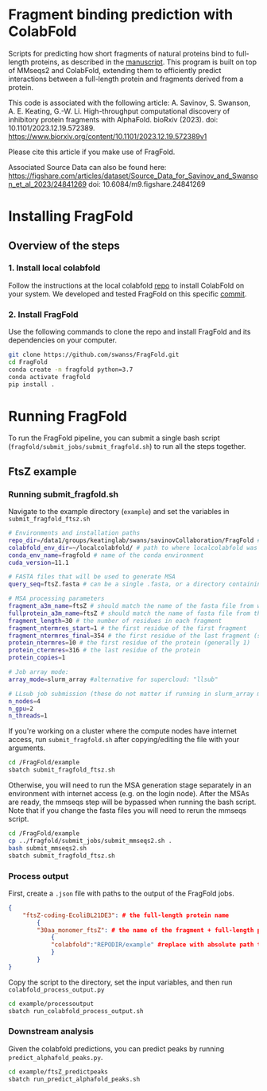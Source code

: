 # Fragment binding prediction with ColabFold

Scripts for predicting how short fragments of natural proteins bind to full-length proteins, as described in the [manuscript](https://www.biorxiv.org/content/10.1101/2023.12.19.572389v1). This program is built on top of MMseqs2 and ColabFold, extending them to efficiently predict interactions between a full-length protein and fragments derived from a protein.



This code is associated with the following article:
A. Savinov, S. Swanson, A. E. Keating, G.-W. Li. High-throughput computational discovery of inhibitory protein fragments with AlphaFold. bioRxiv (2023). doi: 10.1101/2023.12.19.572389. https://www.biorxiv.org/content/10.1101/2023.12.19.572389v1

Please cite this article if you make use of FragFold.

Associated Source Data can also be found here: 
https://figshare.com/articles/dataset/Source_Data_for_Savinov_and_Swanson_et_al_2023/24841269
doi: 10.6084/m9.figshare.24841269

# Installing FragFold

## Overview of the steps

### 1. Install local colabfold

Follow the instructions at the local colabfold [repo](https://github.com/YoshitakaMo/localcolabfold) to install ColabFold on your system. We developed and tested FragFold on this specific [commit](https://github.com/YoshitakaMo/localcolabfold/tree/88d174ffa7a7bc76a644db14ba0099ceb0606aed).

### 2. Install FragFold

Use the following commands to clone the repo and install FragFold and its dependencies on your computer.

```bash
git clone https://github.com/swanss/FragFold.git
cd FragFold
conda create -n fragfold python=3.7
conda activate fragfold
pip install .
```

# Running FragFold

To run the FragFold pipeline, you can submit a single bash script (`fragfold/submit_jobs/submit_fragfold.sh`) to run all the steps together. 

## FtsZ example

### Running submit_fragfold.sh

Navigate to the example directory (`example`) and set the variables in `submit_fragfold_ftsz.sh`

```bash
# Environments and installation paths
repo_dir=/data1/groups/keatinglab/swans/savinovCollaboration/FragFold # path to the cloned repo
colabfold_env_dir=~/localcolabfold/ # path to where localcolabfold was installed
conda_env_name=fragfold # name of the conda environment
cuda_version=11.1 

# FASTA files that will be used to generate MSA
query_seq=ftsZ.fasta # can be a single .fasta, or a directory containing many .fasta

# MSA processing parameters
fragment_a3m_name=ftsZ # should match the name of the fasta file from which fragments will be derived
fullprotein_a3m_name=ftsZ # should match the name of fasta file from the full-length protein will be derived
fragment_length=30 # the number of residues in each fragment
fragment_ntermres_start=1 # the first residue of the first fragment
fragment_ntermres_final=354 # the first residue of the last fragment (set this to ~10 for a quick test)
protein_ntermres=10 # the first residue of the protein (generally 1)
protein_ctermres=316 # the last residue of the protein 
protein_copies=1

# Job array mode:
array_mode=slurm_array #alternative for supercloud: "llsub"

# LLsub job submission (these do not matter if running in slurm_array mode)
n_nodes=4
n_gpu=2
n_threads=1
```

If you're working on a cluster where the compute nodes have internet access, run `submit_fragfold.sh` after copying/editing the file with your arguments.

```bash
cd /FragFold/example
sbatch submit_fragfold_ftsz.sh 
```

Otherwise, you will need to run the MSA generation stage separately in an environment with internet access (e.g. on the login node). After the MSAs are ready, the mmseqs step will be bypassed when running the bash script. Note that if you change the fasta files you will need to rerun the mmseqs script.

```bash
cd /FragFold/example
cp ../fragfold/submit_jobs/submit_mmseqs2.sh .
bash submit_mmseqs2.sh
sbatch submit_fragfold_ftsz.sh 
```

### Process output

First, create a `.json` file with paths to the output of the FragFold jobs.

```json
{
    "ftsZ-coding-EcoliBL21DE3": # the full-length protein name
        {
        "30aa_monomer_ftsZ": # the name of the fragment + full-length protein screen
            {
            "colabfold":"REPODIR/example" #replace with absolute path to directory where colabfold jobs were submitted
            }
        }
}
```

Copy the script to the directory, set the input variables, and then run `colabfold_process_output.py`

```bash
cd example/processoutput
sbatch run_colabfold_process_output.sh
```

### Downstream analysis

Given the colabfold predictions, you can predict peaks by running `predict_alphafold_peaks.py`.

```bash
cd example/ftsZ_predictpeaks
sbatch run_predict_alphafold_peaks.sh
```
